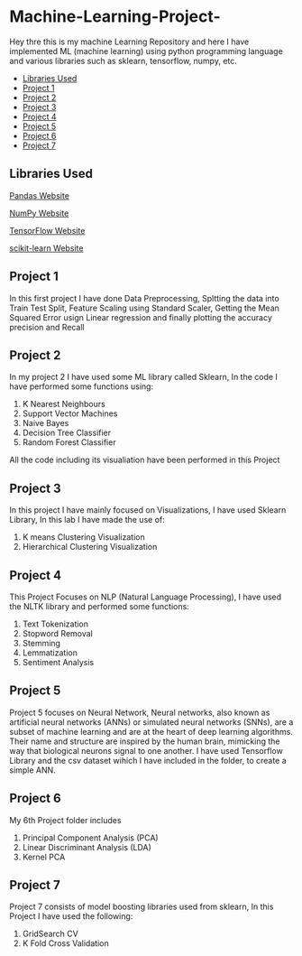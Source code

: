 # Machine-Learning-Project-
Hey thre this is my machine Learning Repository and here I have implemented ML (machine learning) using python programming language and various libraries such as sklearn, tensorflow, numpy, etc. 

- [Libraries Used](#libraries-used)
- [Project 1](#project-1)
- [Project 2](#project-2)
- [Project 3](#project-3)
- [Project 4](#project-4)
- [Project 5](#project-5)
- [Project 6](#project-6)
- [Project 7](#project-7)

## Libraries Used
[Pandas Website](https://pandas.pydata.org/)

[NumPy Website](https://numpy.org/)

[TensorFlow Website](https://www.tensorflow.org/)

[scikit-learn Website](https://scikit-learn.org/stable/)

## Project 1
In this first project I have done Data Preprocessing, Spltting the data into Train Test Split, Feature Scaling using Standard Scaler, Getting the Mean Squared Error usign Linear regression and finally plotting the accuracy precision and Recall

## Project 2 
In my project 2 I have used some ML library called Sklearn, In the code I have performed some functions using:
1. K Nearest Neighbours
2. Support Vector Machines
3. Naive Bayes
4. Decision Tree Classifier
5. Random Forest Classifier
 
All the code including its visualiation have been performed in this Project

## Project 3
In this project I have mainly focused on Visualizations, I have used Sklearn Library, In this lab I have made the use of: 
1. K means Clustering Visualization
2. Hierarchical Clustering Visualization

## Project 4 
This Project Focuses on NLP (Natural Language Processing), I have used the NLTK library and performed some functions: 
1. Text Tokenization
2. Stopword Removal
3. Stemming
4. Lemmatization
5. Sentiment Analysis

## Project 5
Project 5 focuses on Neural Network, Neural networks, also known as artificial neural networks (ANNs) or simulated neural networks (SNNs), are a subset of machine learning and are at the heart of deep learning algorithms. Their name and structure are inspired by the human brain, mimicking the way that biological neurons signal to one another. 
I have used Tensorflow Library and the csv dataset wihich I have included in the folder, to create a simple ANN.

## Project 6
My 6th Project folder includes 
1. Principal Component Analysis (PCA)
2. Linear Discriminant Analysis (LDA)
3. Kernel PCA 

## Project 7
Project 7 consists of model boosting libraries used from sklearn, In this Project I have used the following: 
1. GridSearch CV
2. K Fold Cross Validation
